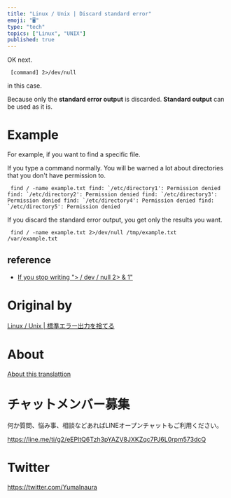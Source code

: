 ```yaml
---
title: "Linux / Unix | Discard standard error"
emoji: "🖥"
type: "tech"
topics: ["Linux", "UNIX"]
published: true
---
```


OK next.

     [command] 2>/dev/null 

in this case.

Because only the **standard error output** is discarded. **Standard output** can be used as it is.

# Example 

For example, if you want to find a specific file.

If you type a command normally. You will be warned a lot about directories that you don't have permission to.

     find / -name example.txt find: `/etc/directory1': Permission denied find: `/etc/directory2': Permission denied find: `/etc/directory3': Permission denied find: `/etc/directory4': Permission denied find: `/etc/directory5': Permission denied 

If you discard the standard error output, you get only the results you want.

     find / -name example.txt 2>/dev/null /tmp/example.txt /var/example.txt 

## reference 

- [If you stop writing "\> / dev / null 2\> & 1"](http://dqn.sakusakutto.jp/2012/06/shell_dev_null_2_1_crontab.html) 


# Original by
[Linux / Unix | 標準エラー出力を捨てる](https://qiita.com/Yinaura/items/0889fffa89ca65565d73)

# About

[About this translattion](https://qiita.com/YumaInaura/items/7f6fd1e9310a6816469a)








<!-- Update From Qiita API -->

# チャットメンバー募集


何か質問、悩み事、相談などあればLINEオープンチャットもご利用ください。

https://line.me/ti/g2/eEPltQ6Tzh3pYAZV8JXKZqc7PJ6L0rpm573dcQ





# Twitter


https://twitter.com/YumaInaura


<!-- Update From Qiita API -->


